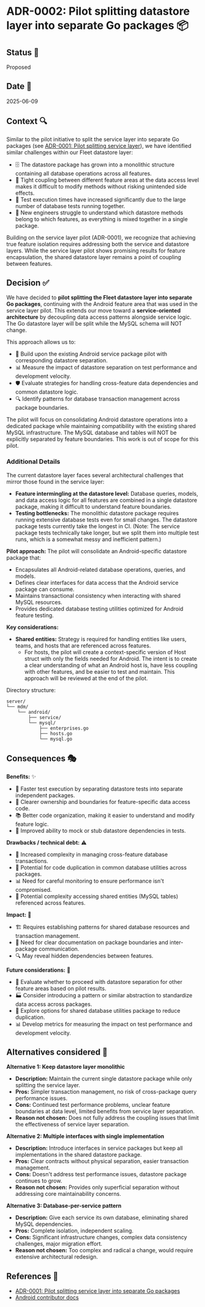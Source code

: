 # ADR-0002: Pilot splitting datastore layer into separate Go packages 📦

## Status 🚦

Proposed

## Date 📅

2025-06-09

## Context 🔍

Similar to the pilot initiative to split the service layer into separate Go packages (see [ADR-0001: Pilot splitting service layer](./0001-pilot-service-layer-packages.md)), we have identified similar challenges within our Fleet datastore layer:

* 🗄️ The datastore package has grown into a monolithic structure containing all database operations across all features.
* 🔗 Tight coupling between different feature areas at the data access level makes it difficult to modify methods without risking unintended side effects.
* 🐢 Test execution times have increased significantly due to the large number of database tests running together.
* 🧩 New engineers struggle to understand which datastore methods belong to which features, as everything is mixed together in a single package.

Building on the service layer pilot (ADR-0001), we recognize that achieving true feature isolation requires addressing both the service and datastore layers. While the service layer pilot shows promising results for feature encapsulation, the shared datastore layer remains a point of coupling between features.

## Decision ✅

We have decided to **pilot splitting the Fleet datastore layer into separate Go packages**, continuing with the Android feature area that was used in the service layer pilot. This extends our move toward a **service-oriented architecture** by decoupling data access patterns alongside service logic. The Go datastore layer will be split while the MySQL schema will NOT change.

This approach allows us to:

* 🎯 Build upon the existing Android service package pilot with corresponding datastore separation.
* 📊 Measure the impact of datastore separation on test performance and development velocity.
* 🛡️ Evaluate strategies for handling cross-feature data dependencies and common datastore logic.
* 🔍 Identify patterns for database transaction management across package boundaries.

The pilot will focus on consolidating Android datastore operations into a dedicated package while maintaining compatibility with the existing shared MySQL infrastructure. The MySQL database and tables will NOT be explicitly separated by feature boundaries. This work is out of scope for this pilot.

### Additional Details

The current datastore layer faces several architectural challenges that mirror those found in the service layer:

* **Feature intermingling at the datastore level:** Database queries, models, and data access logic for all features are combined in a single datastore package, making it difficult to understand feature boundaries.
* **Testing bottlenecks:** The monolithic datastore package requires running extensive database tests even for small changes. The datastore package tests currently take the longest in CI. (Note: The service package tests technically take longer, but we split them into multiple test runs, which is a somewhat messy and inefficient pattern.)

**Pilot approach:**
The pilot will consolidate an Android-specific datastore package that:
* Encapsulates all Android-related database operations, queries, and models.
* Defines clear interfaces for data access that the Android service package can consume.
* Maintains transactional consistency when interacting with shared MySQL resources.
* Provides dedicated database testing utilities optimized for Android feature testing.

**Key considerations:**
* **Shared entities:** Strategy is required for handling entities like users, teams, and hosts that are referenced across features.
    * For hosts, the pilot will create a context-specific version of Host struct with only the fields needed for Android. The intent is to create a clear understanding of what an Android host is, have less coupling with other features, and be easier to test and maintain. This approach will be reviewed at the end of the pilot.

Directory structure:

```
server/
└── mdm/
    └── android/
        ├── service/
        └── mysql/
            ├── enterprises.go
            ├── hosts.go
            └── mysql.go
```

## Consequences 🎭

**Benefits:** ✨

* 🚀 Faster test execution by separating datastore tests into separate independent packages.
* 🎯 Clearer ownership and boundaries for feature-specific data access code.
* 📚 Better code organization, making it easier to understand and modify feature logic.
* 🧪 Improved ability to mock or stub datastore dependencies in tests.

**Drawbacks / technical debt:** ⚠️

* 🔀 Increased complexity in managing cross-feature database transactions.
* 🔄 Potential for code duplication in common database utilities across packages.
* 📊 Need for careful monitoring to ensure performance isn't compromised.
* 🥡 Potential complexity accessing shared entities (MySQL tables) referenced across features.

**Impact:** 💫

* 🏗️ Requires establishing patterns for shared database resources and transaction management.
* 📝 Need for clear documentation on package boundaries and inter-package communication.
* 🔍 May reveal hidden dependencies between features.

**Future considerations:** 🔮

* 🎯 Evaluate whether to proceed with datastore separation for other feature areas based on pilot results.
* 🏭 Consider introducing a pattern or similar abstraction to standardize data access across packages.
* 🔄 Explore options for shared database utilities package to reduce duplication.
* 📊 Develop metrics for measuring the impact on test performance and development velocity.

## Alternatives considered 🤔

**Alternative 1: Keep datastore layer monolithic**

* **Description:** Maintain the current single datastore package while only splitting the service layer.
* **Pros:** Simpler transaction management, no risk of cross-package query performance issues.
* **Cons:** Continued test performance problems, unclear feature boundaries at data level, limited benefits from service layer separation.
* **Reason not chosen:** Does not fully address the coupling issues that limit the effectiveness of service layer separation.

**Alternative 2: Multiple interfaces with single implementation**

* **Description:** Introduce interfaces in service packages but keep all implementations in the shared datastore package.
* **Pros:** Clear contracts without physical separation, easier transaction management.
* **Cons:** Doesn't address test performance issues, datastore package continues to grow.
* **Reason not chosen:** Provides only superficial separation without addressing core maintainability concerns.

**Alternative 3: Database-per-service pattern**

* **Description:** Give each service its own database, eliminating shared MySQL dependencies.
* **Pros:** Complete isolation, independent scaling.
* **Cons:** Significant infrastructure changes, complex data consistency challenges, major migration effort.
* **Reason not chosen:** Too complex and radical a change, would require extensive architectural redesign.

## References 📖

* [ADR-0001: Pilot splitting service layer into separate Go packages](./0001-pilot-service-layer-packages.md)
* [Android contributor docs](../product-groups/mdm/android-mdm.md)
